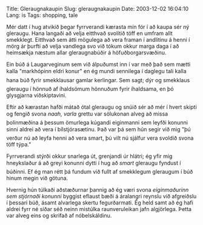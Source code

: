 Title: Gleraugnakaupin
Slug: gleraugnakaupin
Date: 2003-12-02 16:04:10
Lang: is
Tags: shopping, tale

Mér datt í hug atvikið þegar fyrrverandi kærasta mín fór í að kaupa sér ný gleraugu. Hana langaði að velja eitthvað svolítið töff en umfram allt smekklegt. Eitthvað sem átti mögulega að vera framan í andlitinu á henni í mörg ár þurfti að velja vandlega svo við tókum okkur marga daga í að heimsækja næstum allar gleraugnabúðir á höfuðborgarsvæðinu.

Ein búð á Laugarveginum sem við álpuðumst inn í var með það sem mætti kalla "markhópinn eldri konur" en ég mundi sennilega í daglegu tali kalla hana búð fyrir smekklausar gamlar kerlingar. Sem sagt; dýr og smekklaus gleraugu í hönnuð af íhaldsömum hönnuðum fyrir íhaldsama, en þó glysgjarna viðskiptavini.

Eftir að kærastan hafði mátað ótal gleraugu og snúið sér að mér í hvert skipti og fengið svona *naah, varla* grettu var sölukonan alveg að missa þolinmæðina á þessum ömurlega kúgandi eiginmanni sem leyfði konunni sinni aldrei að vera í bílstjórasætinu. Það var þá sem hún segir við mig "þú verður nú að leyfa henni að vera smart, þú vilt nú sjálfur vera svoldið svona töff týpa."

Fyrrverandi stýrði okkur snarlega út, grenjandi úr hlátri; ég yfir mig hneykslaður á að greyi konunni dytti í hug að *smart* gleraugu fyndust í búðinni. Ef ég man rétt þá fundum við fullt af smekklegum gleraugum í búð hinum megin við götuna.

Hvernig hún túlkaði aðstæðurnar þannig að ég væri svona *eiginmaðurinn sem stjórnaði konunni* byggist eflaust bæði á áralangri reynslu við afgreiðslu í þessari búð, ásamt alvarlega skertu fegurðarmati. Ég held samt að ég hafi aldrei fyrr né síðar séð neinn mistúlka raunveruleikan jafn algjörlega. Þetta var alveg eins og skrifað af nóbelskáldinu.
